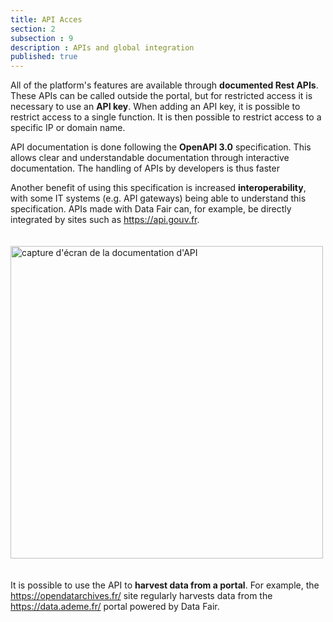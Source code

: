 ```yaml
---
title: API Acces
section: 2
subsection : 9
description : APIs and global integration
published: true
---
```


All of the platform's features are available through **documented Rest APIs**. These APIs can be called outside the portal, but for restricted access it is necessary to use an **API key**. When adding an API key, it is possible to restrict access to a single function. It is then possible to restrict access to a specific IP or domain name.

API documentation is done following the **OpenAPI 3.0** specification. This allows clear and understandable documentation through interactive documentation. The handling of APIs by developers is thus faster

Another benefit of using this specification is increased **interoperability**, with some IT systems (e.g. API gateways) being able to understand this specification. APIs made with Data Fair can, for example, be directly integrated by sites such as https://api.gouv.fr.

<img src="./images/functional-presentation/api.jpg"
     height="500" style="margin:20px auto;" alt="capture d'écran de la documentation d'API" />

It is possible to use the API to **harvest data from a portal**. For example, the https://opendatarchives.fr/ site regularly harvests data from the https://data.ademe.fr/ portal powered by Data Fair.
